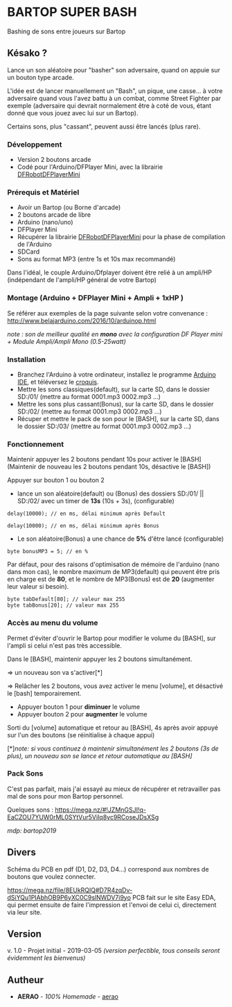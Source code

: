 
# BARTOP SUPER BASH
Bashing de sons entre joueurs sur Bartop

## Késako ?
Lance un son aléatoire pour "basher" son adversaire, quand on appuie sur un bouton type arcade.

L'idée est de lancer manuellement un "Bash", un pique, une casse... à votre adversaire quand vous l'avez battu à un combat, comme Street Fighter par exemple (adversaire qui devrait normalement être à coté de vous, étant donné que vous jouez avec lui sur un Bartop).

Certains sons, plus "cassant", peuvent aussi être lancés (plus rare).

### Développement
* Version 2 boutons arcade
* Codé pour l'Arduino/DFPlayer Mini, avec la librairie [DFRobotDFPlayerMini](https://github.com/DFRobot/DFRobotDFPlayerMini)

### Prérequis et Matériel
- Avoir un Bartop (ou Borne d'arcade)
- 2 boutons arcade de libre
- Arduino (nano/uno)
- DFPlayer Mini
- Récupérer la librairie [DFRobotDFPlayerMini](https://github.com/DFRobot/DFRobotDFPlayerMini) pour la phase de compilation de l'Arduino
- SDCard
- Sons au format MP3 (entre 1s et 10s max recommandé)

Dans l'idéal, le couple Arduino/Dfplayer doivent être relié à un ampli/HP (indépendant de l'ampli/HP général de votre Bartop)

### Montage (Arduino + DFPlayer Mini + Ampli + 1xHP )
Se référer aux exemples de la page suivante selon votre convenance :
http://www.belajarduino.com/2016/10/arduinop.html

*note : son de meilleur qualité en **mono** avec la configuration DF Player mini + Module Ampli/Ampli Mono (0.5-25watt)*

### Installation
* Branchez l'Arduino à votre ordinateur, installez le programme [Arduino IDE](https://www.arduino.cc/en/Main/Software), et téléversez le [croquis](https://github.com/aerao/Bartop-Super-Bash/blob/master/Bartop_Super_Bash.ino).
* Mettre les sons classiques(default), sur la carte SD, dans le dossier SD:/01/ (mettre au format 0001.mp3 0002.mp3 ...)
* Mettre les sons plus cassant(Bonus), sur la carte SD, dans le dossier SD:/02/ (mettre au format 0001.mp3 0002.mp3 ...)
* Récuper et mettre le pack de son pour le [BASH], sur la carte SD, dans le dossier SD:/03/ (mettre au format 0001.mp3 0002.mp3 ...)

### Fonctionnement
Maintenir appuyer les 2 boutons pendant 10s pour activer le [BASH] (Maintenir de nouveau les 2 boutons pendant 10s, désactive le [BASH])

Appuyer sur bouton 1 ou bouton 2 
* lance un son aléatoire(default) ou (Bonus) des dossiers SD:/01/ || SD:/02/ avec un timer de **13s** (10s + 3s), (configurable)
```
delay(10000); // en ms, délai minimum après Default
```
```
delay(10000); // en ms, délai minimum après Bonus
```

* Le son aléatoire(Bonus) a une chance de **5%** d'être lancé (configurable)
```
byte bonusMP3 = 5; // en %
```
Par défaut, pour des raisons d'optimisation de mémoire de l'arduino (nano dans mon cas), le nombre maximum de MP3(default) qui peuvent être pris en charge est de **80**, et le nombre de MP3(Bonus) est de **20** (augmenter leur valeur si besoin).
```
byte tabDefault[80]; // valeur max 255
byte tabBonus[20]; // valeur max 255
```

### Accès au menu du volume
Permet d'éviter d'ouvrir le Bartop pour modifier le volume du [BASH], sur l'ampli si celui n'est pas très accessible.

Dans le [BASH], maintenir appuyer les 2 boutons simultanément.

=> un nouveau son va s'activer[*]

=> Relâcher les 2 boutons, vous avez activer le menu [volume], et désactivé le [bash] temporairement.
* Appuyer bouton 1 pour **diminuer** le volume
* Appuyer bouton 2 pour **augmenter** le volume

Sorti du [volume] automatique et retour au [BASH], 4s après avoir appuyé sur l'un des boutons (se réinitialise à chaque appui)

[*]*note: si vous continuez à maintenir simultanément les 2 boutons (3s de plus), un nouveau son se lance et retour automatique au [BASH]*

### Pack Sons
C'est pas parfait, mais j'ai essayé au mieux de récupérer et retravailler pas mal de sons pour mon Bartop personnel.

Quelques sons : https://mega.nz/#!JZMnGSJI!q-EaCZOU7YUW0rML0SYtVur5ViIq8yc9RCoseJDsXSg

*mdp: bartop2019*

## Divers
Schéma du PCB en pdf (D1, D2, D3, D4...) correspond aux nombres de boutons que voulez connecter.

https://mega.nz/file/8EUkRQIQ#D7R4zqDv-dSiYQu1PIAbhOB9P6yXC0C9slNWDV7i9yo
PCB fait sur le site Easy EDA, qui permet ensuite de faire l'impression et l'envoi de celui ci, directement via leur site.

## Version
v. 1.0 - Projet initial - 2019-03-05 *(version perfectible, tous conseils seront évidemment les bienvenus)*

## Autheur
* **AERAO** - *100% Homemade* - [aerao](https://github.com/aerao)
